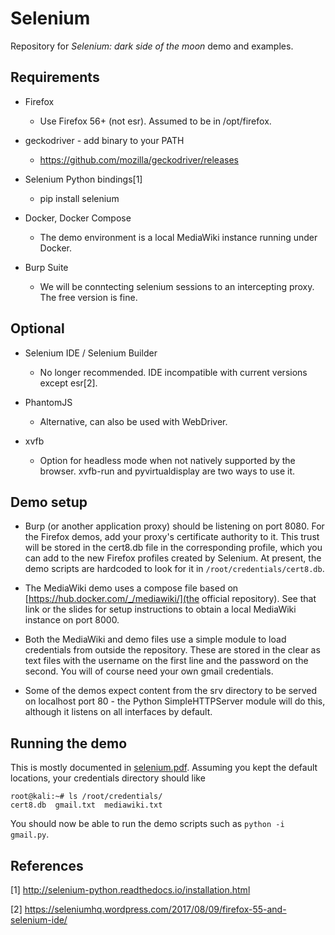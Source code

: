 # Selenium

Repository for *Selenium: dark side of the moon* demo and examples.


## Requirements

- Firefox
    - Use Firefox 56+ (not esr). Assumed to be in /opt/firefox.

- geckodriver - add binary to your PATH
    - https://github.com/mozilla/geckodriver/releases

- Selenium Python bindings[1]
    - pip install selenium

- Docker, Docker Compose
    - The demo environment is a local MediaWiki instance running under Docker.

- Burp Suite
    - We will be conntecting selenium sessions to an intercepting proxy. The free
    version is fine.

## Optional

- Selenium IDE / Selenium Builder
    - No longer recommended. IDE incompatible with current versions except esr[2].

- PhantomJS
    - Alternative, can also be used with WebDriver.

- xvfb
    - Option for headless mode when not natively supported by the browser.
    xvfb-run and pyvirtualdisplay are two ways to use it.

## Demo setup

- Burp (or another application proxy) should be listening on port 8080. For the Firefox demos, add your proxy's certificate authority to it. This trust will be stored in the cert8.db file in the corresponding profile, which you can add to the new Firefox profiles created by Selenium. At present, the demo scripts are hardcoded to look for it in `/root/credentials/cert8.db`.

- The MediaWiki demo uses a compose file based on [https://hub.docker.com/_/mediawiki/](the official repository). See that link or the slides for setup instructions to obtain a local MediaWiki instance on port 8000.
- Both the MediaWiki and demo files use a simple module to load credentials from outside the repository. These are stored in the clear as text files with the username on the first line and the password on the second. You will of course need your own gmail credentials.
- Some of the demos expect content from the srv directory to be served on localhost port 80 - the Python SimpleHTTPServer module will do this, although it listens on all interfaces by default.


## Running the demo

This is mostly documented in [selenium.pdf](selenium.pdf). Assuming you kept the default locations, your credentials directory should like
```
root@kali:~# ls /root/credentials/
cert8.db  gmail.txt  mediawiki.txt
```

You should now be able to run the demo scripts such as `python -i gmail.py`.

## References

[1] http://selenium-python.readthedocs.io/installation.html

[2] https://seleniumhq.wordpress.com/2017/08/09/firefox-55-and-selenium-ide/

